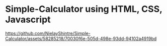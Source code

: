 # Simple-Calculator using HTML, CSS, Javascript


https://github.com/NielayShintre/Simple-Calculator/assets/58285218/70030f6e-505d-498e-93dd-94102a4919bd

